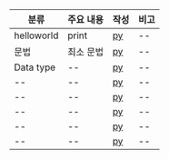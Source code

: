 
| 분류 | 주요 내용 | 작성 | 비고 |
| -- | -- | -- | --|
| helloworld | print | [py](./helloworld.py) | --|
| 문법 | 최소 문법 | [py](./syntaxs.py) | --|
| Data type | -- | [py](./datatype_strings.py) | --|
| -- | -- | [py](./datatype_list.py) | --|
| -- | -- | [py](./loops.py) | --|
| -- | -- | [py](./ifelses.py) | --|
| -- | -- | [py](./user_inputs.py) | --|
| -- | -- | [py](./datatype_dictionaris.py) | --|

